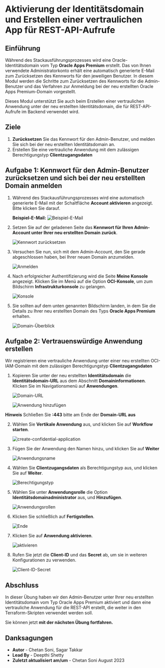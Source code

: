 # Aktivierung der Identitätsdomain und Erstellen einer vertraulichen App für REST-API-Aufrufe

## Einführung

Während des Stackausführungsprozesses wird eine Oracle-Identitätsdomain vom Typ **Oracle Apps Premium** erstellt. Das von Ihnen verwendete Administratorkonto erhält eine automatisch generierte E-Mail zum Zurücksetzen des Kennworts für den jeweiligen Benutzer. In diesem Modul werden die Schritte zum Zurücksetzen des Kennworts für die Admin-Benutzer und das Verfahren zur Anmeldung bei der neu erstellten Oracle Apps Premium-Domain vorgestellt.

Dieses Modul unterstützt Sie auch beim Erstellen einer vertraulichen Anwendung unter der neu erstellten Identitätsdomain, die für REST-API-Aufrufe im Backend verwendet wird.

## Ziele

1.  **Zurücksetzen** Sie das Kennwort für den Admin-Benutzer, und melden Sie sich bei der neu erstellten Identitätsdomain an.
2.  Erstellen Sie eine vertrauliche Anwendung mit dem zulässigen Berechtigungstyp **Clientzugangsdaten**

## Aufgabe 1: Kennwort für den Admin-Benutzer zurücksetzen und sich bei der neu erstellten Domain anmelden

1.  Während des Stackausführungsprozesses wird eine automatisch generierte E-Mail mit der Schaltfläche **Account aktivieren** angezeigt. Bitte klicken Sie darauf.
    
    **Beispiel-E-Mail:** ![Beispiel-E-Mail](./images/sample-email.jpg "Beispiel-E-Mail")
    
2.  Setzen Sie auf der geladenen Seite das **Kennwort für Ihren Admin-Account unter Ihrer neu erstellten Domain zurück**.
    
    ![Kennwort zurücksetzen](./images/password-reset.jpg "Kennwort zurücksetzen")
    
3.  Versuchen Sie nun, sich mit dem Admin-Account, den Sie gerade abgeschlossen haben, bei Ihrer neuen Domain anzumelden.
    
    ![Anmelden](./images/sign-in.jpg "Anmelden")
    
4.  Nach erfolgreicher Authentifizierung wird die Seite **Meine Konsole** angezeigt. Klicken Sie im Menü auf die Option **OCI-Konsole**, um zum Bildschirm **Infrastrukturkonsole** zu gelangen.
    
    ![Konsole](./images/myconsole.jpg "Konsole")
    
5.  Sie sollten auf dem unten genannten Bildschirm landen, in dem Sie die Details zu Ihrer neu erstellten Domain des Typs **Oracle Apps Premium** erhalten.
    
    ![Domain-Überblick](./images/domain-overview.jpg "Domain-Überblick")
    

## Aufgabe 2: Vertrauenswürdige Anwendung erstellen

Wir registrieren eine vertrauliche Anwendung unter einer neu erstellten OCI-IAM-Domain mit dem zulässigen Berechtigungstyp **Clientzugangsdaten**

1.  Kopieren Sie unter der neu erstellten **Identitätsdomain** die **Identitätsdomain-URL** aus dem Abschnitt **Domaininformationen**. Klicken Sie im Navigationsmenü auf **Anwendungen**.
    
    ![Domain-URL](./images/domain-url.jpg "Domain-URL")
    
    ![Anwendung hinzufügen](./images/add-application.jpg "Anwendung hinzufügen")
    

**Hinweis** Schließen Sie **:443** bitte am Ende der **Domain-URL aus**

2.  Wählen Sie **Vertikale Anwendung** aus, und klicken Sie auf **Workflow starten**.
    
    ![create-confidential-application](./images/create-confidential-application.jpg "create-confidential-application")
    
3.  Fügen Sie der Anwendung den Namen hinzu, und klicken Sie auf **Weiter**
    
    ![Anwendungsname](./images/app-name.jpg "Anwendungsname")
    
4.  Wählen Sie **Clientzugangsdaten** als Berechtigungstyp aus, und klicken Sie auf **Weiter**.
    
    ![Berechtigungstyp](./images/grant-type.jpg "Berechtigungstyp")
    
5.  Wählen Sie unter **Anwendungsrolle** die Option **Identitätsdomainadministrator** aus, und **Hinzufügen**.
    
    ![Anwendungsrollen](./images/app-roles.jpg "Anwendungsrollen")
    
6.  Klicken Sie schließlich auf **Fertigstellen**.
    
    ![Ende](./images/finish.jpg "Ende")
    
7.  Klicken Sie auf **Anwendung aktivieren**.
    
    ![aktivieren](./images/activate.jpg "aktivieren")
    
8.  Rufen Sie jetzt die **Client-ID** und das **Secret** ab, um sie in weiteren Konfigurationen zu verwenden.
    
    ![Client-ID-Secret](./images/client-id-secret.jpg "Client-ID-Secret")
    

## Abschluss

In dieser Übung haben wir den Admin-Benutzer unter Ihrer neu erstellten Identitätsdomain vom Typ Oracle Apps Premium aktiviert und dann eine vertrauliche Anwendung für die REST-API erstellt, die weiter in den Terraform-Skripten verwendet werden soll.

Sie können jetzt **mit der nächsten Übung fortfahren.**

## Danksagungen

*   **Autor** - Chetan Soni, Sagar Takkar
*   **Lead By** - Deepthi Shetty
*   **Zuletzt aktualisiert am/um** - Chetan Soni August 2023